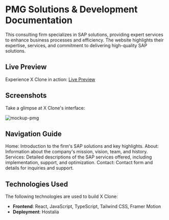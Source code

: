 # PMG Solutions & Development Documentation

This consulting firm specializes in SAP solutions, providing expert services to enhance business processes and efficiency. The website highlights their expertise, services, and commitment to delivering high-quality SAP solutions.

## Live Preview

Experience X Clone in action: [Live Preview](https://pmg-solutions.es)

## Screenshots

Take a glimpse at X Clone's interface:

![mockup-pmg](https://github.com/beMimg/PMG/assets/126000960/49c18c26-41df-44ed-9477-503ae8845d9a)

## Navigation Guide

Home: Introduction to the firm's SAP solutions and key highlights.
About: Information about the company's mission, vision, team, and history.
Services: Detailed descriptions of the SAP services offered, including implementation, support, and optimization.
Contact: Contact form and details for inquiries and support.

## Technologies Used

The following technologies are used to build X Clone:

- **Frontend**: React, JavaScript, TypeScript, Tailwind CSS, Framer Motion
- **Deployment**: Hostalia
